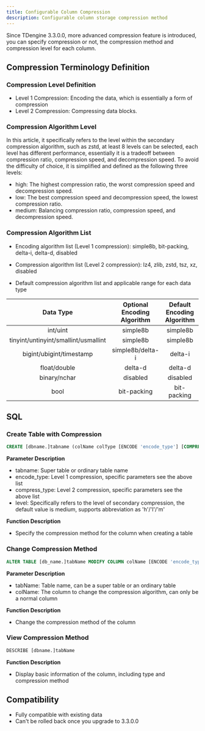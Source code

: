 ```yaml
---
title: Configurable Column Compression
description: Configurable column storage compression method
---
```


Since TDengine 3.3.0.0, more advanced compression feature is introduced, you can specify compression or not, the compression method and compression level for each column.

## Compression Terminology Definition

### Compression Level Definition

- Level 1 Compression: Encoding the data, which is essentially a form of compression
- Level 2 Compression: Compressing data blocks.

### Compression Algorithm Level

In this article, it specifically refers to the level within the secondary compression algorithm, such as zstd, at least 8 levels can be selected, each level has different performance, essentially it is a tradeoff between compression ratio, compression speed, and decompression speed. To avoid the difficulty of choice, it is simplified and defined as the following three levels:

- high: The highest compression ratio, the worst compression speed and decompression speed.
- low: The best compression speed and decompression speed, the lowest compression ratio.
- medium: Balancing compression ratio, compression speed, and decompression speed.

### Compression Algorithm List

- Encoding algorithm list (Level 1 compression): simple8b, bit-packing, delta-i, delta-d, disabled  

- Compression algorithm list (Level 2 compression): lz4, zlib, zstd, tsz, xz, disabled

- Default compression algorithm list and applicable range for each data type

| Data Type |   Optional Encoding Algorithm      |  Default Encoding Algorithm  | Optional Compression Algorithm|Default Compression Algorithm| Default Compression Level|
| :-----------:|:----------:|:-------:|:-------:|:----------:|:----:|
|  int/uint | simple8b| simple8b | lz4/zlib/zstd/xz| lz4 | medium|
|  tinyint/untinyint/smallint/usmallint | simple8b| simple8b | lz4/zlib/zstd/xz| zlib| medium|
|   bigint/ubigint/timestamp   |  simple8b/delta-i    | delta-i |lz4/zlib/zstd/xz | lz4| medium|
|float/double | delta-d|delta-d |lz4/zlib/zstd/xz/tsz|lz4| medium|
|binary/nchar| disabled| disabled|lz4/zlib/zstd/xz| lz4| zstd|
|bool| bit-packing| bit-packing| lz4/zlib/zstd/xz| lz4| zstd|

## SQL

### Create Table with Compression

```sql
CREATE [dbname.]tabname (colName colType [ENCODE 'encode_type'] [COMPRESS 'compress_type' [LEVEL 'level'], [, other create_definition]...])
```

**Parameter Description**

- tabname: Super table or ordinary table name
- encode_type: Level 1 compression, specific parameters see the above list
- compress_type: Level 2 compression, specific parameters see the above list
- level: Specifically refers to the level of secondary compression, the default value is medium, supports abbreviation as 'h'/'l'/'m'

**Function Description**

- Specify the compression method for the column when creating a table

### Change Compression Method

```sql
ALTER TABLE [db_name.]tabName MODIFY COLUMN colName [ENCODE 'encode_type'] [COMPRESS 'compress_type'] [LEVEL "high"]
```

**Parameter Description**

- tabName: Table name, can be a super table or an ordinary table
- colName: The column to change the compression algorithm, can only be a normal column

**Function Description**

- Change the compression method of the column

### View Compression Method

```sql
DESCRIBE [dbname.]tabName
```

**Function Description**

- Display basic information of the column, including type and compression method

## Compatibility

- Fully compatible with existing data
- Can't be rolled back once you upgrade to 3.3.0.0
